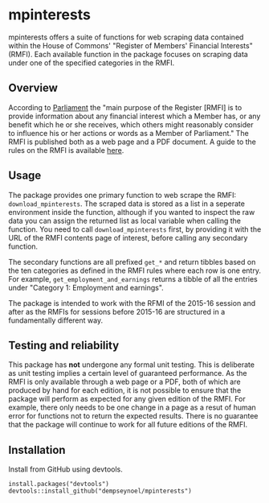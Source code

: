 # mpinterests
mpinterests offers a suite of functions for web scraping data contained within the House of Commons' "Register of Members' Financial Interests" (RMFI). Each available function in the package focuses on scraping data under one of the specified categories in the RMFI. 

## Overview
According to [Parliament](https://www.parliament.uk/mps-lords-and-offices/standards-and-financial-interests/parliamentary-commissioner-for-standards/registers-of-interests/register-of-members-financial-interests/) the "main purpose of the Register [RMFI] is to provide information about any financial interest which a Member has, or any benefit which he or she receives, which others might reasonably consider to influence his or her actions or words as a Member of Parliament." The RMFI is published both as a web page and a PDF document. A guide to the rules on the RMFI is available [here](https://publications.parliament.uk/pa/cm201516/cmcode/1076/107601.htm).

## Usage
The package provides one primary function to web scrape the RMFI: ```download_mpinterests```. The scraped data is stored as a list in a seperate environment inside the function, although if you wanted to inspect the raw data you can assign the returned list as local variable when calling the function. You need to call ```download_mpinterests``` first, by providing it with the URL of the RMFI contents page of interest, before calling any secondary function.

The secondary functions are all prefixed ```get_*``` and return tibbles based on the ten categories as defined in the RMFI rules where each row is one entry. For example, ```get_employment_and_earnings``` returns a tibble of all the entries under "Category 1: Employment and earnings".

The package is intended to work with the RFMI of the 2015-16 session and after as the RMFIs for sessions before 2015-16 are structured in a fundamentally different way. 

## Testing and reliability
This package has **not** undergone any formal unit testing. This is deliberate as unit testing implies a certain level of guaranteed performance. As the RMFI is only available through a web page or a PDF, both of which are produced by hand for each edition, it is not possible to ensure that the package will perform as expected for any given edition of the RMFI. For example, there only needs to be one change in a page as a resut of human error for functions not to return the expected results. There is no guarantee that the package will continue to work for all future editions of the RMFI.

## Installation
Install from GitHub using devtools.
```
install.packages("devtools")
devtools::install_github("dempseynoel/mpinterests")
```
